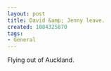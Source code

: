 ```yaml
---
layout: post
title: David &amp; Jenny leave.
created: 1084325870
tags:
- General
---
```

Flying out of Auckland.
